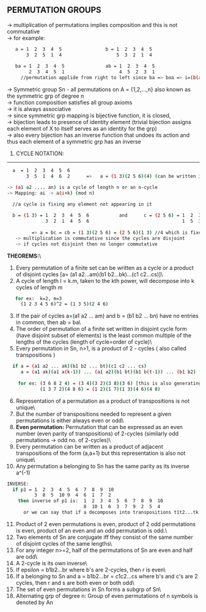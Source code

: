 PERMUTATION GROUPS
--

-> multiplication of permutations implies composition and this is not commutative\
-> for example:
```sh
   a = 1  2  3  4  5                b = 1  2  3  4  5
       3  2  5  1  4                    5  3  2  1  4
   
   ba = 1  2  3  4  5               ab = 1  2  3  4  5
        2  3  4  5  1                    4  5  2  3  1
     //permutation applide from right to left since ba => boa => i=(b(a(i)))
```
-> Symmetric group Sn - all permutations on A = {1,2,...,n} also known as the symmetric grp of degree n\
-> function composition satisfies all group axioms\
-> it is always associative\
-> since symmetric grp mapping is bijective function, it is closed,\
-> bijection leads to presence of identity element (trivial bijection assigns each element of X to itself serves as an identity for the grp)\
-> also every bijection has an inverse function that undoes its action and thus each element of a symmetric grp has an inverse 
  
1. CYCLE NOTATION:
---
  ```sh
    a  = 1  2  3  4  5  6
         3  5  1  4  6  2      =>   a = (1 3)(2 5 6)(4) (can be written in any order)
  
  -> (a1 a2 .... an) is a cycle of length n or an n-cycle
  -> Mapping: ai -> a(i+k) (mod n)
  
    //a cycle is fixing any element not appearing in it
    
    b = (1 3) = 1  2  3  4  5  6           and      c = (2 5 6) = 1  2  3  4  5  6
                3  2  1  4  5  6                                  1  5  3  4  6  2
     
           => a = bc = cb = (1 3)(2 5 6) = (2 5 6)(1 3) //4 which is fixed no longer appears
     -> multiplication is commutative since the cycles are disjoint
     -> if cycles not disjoint then no longer commutative
  ```
  
  **THEOREMS:**\
  
  1. Every permutation of a finite set can be written as a cycle or a product of disjoint cycles [a= (a1 a2...am)(b1 b2...bk)...(c1 c2...cs)]\
  2. A cycle of length l = k.m, taken to the kth power, will decompose into k cycles of length m
  ```sh
     for ex:  k=2, m=3
       (1 2 3 4 5 6)^2 = (1 3 5)(2 4 6)
  ```
  3. If the pair of cycles a=(a1 a2 ... am) and b = (b1 b2 ... bn) have no entries in common, then ab = ba\
  4. The order of permutation of a finite set written in disjoint cycle form (have disjoint subset of elements) is the least common multiple of the lengths of the cycles (length of cycle=order of cycle)\
  5. Every permutation in Sn, n>1, is a product of 2 - cycles ( also called transpositions )
  ```sh
    if a = (a1 a2 ... ak)(b1 b2 ... bt)(c1 c2 ... cs)
       a = (a1 ak)(a1 a(k-1)) ... (a1 a2)(b1 bt)(b1 b(t-1)) ... (b1 b2) ... (c1 cs)(c1 c(s-1))...(c1 c2)
      
      for ex: (3 6 8 2 4) = (3 4)(3 2)(3 8)(3 6) [this is also generating elements for the given Sn]
              (1 3 7 2)(4 8 6) = (1 2)(1 7)(1 3)(4 6)(4 8)
  ```
  6. Representation of a permutation as a product of transpositions is not unique\
  7. But the number of transpositions needed to represent a given permutations is either always even or odd\
  8. **Even permutation:** Permutation that can be expressed as an even number (even parity of transpositions) of 2-cycles (similarly odd permutations -> odd no. of 2-cycles)\
  9. Every permutation can be written as a product of adjacent transpositions of the form (a,a+1) but this representation is also not unique\
  10. Any permutation a belonging to Sn has the same parity as its inverse a^(-1)
  ```sh
  INVERSE:
    if p1 = 1  2  3  4  5  6  7  8  9  10
            3  8  5  10 9  4  6  1  7  2
      then inverse of p1 is:  1  2  3  4  5  6  7  8  9  10
                              8  10 1  6  3  7  9  2  5  4
        or we can say that if a decomposes into transpositions t1t2...tk then we have a^(-1) = tk....t2t1
  ```
  11. Product of 2 even permutations is even, product of 2 odd permutations is even, product of an even and an odd permutation is odd.\
  12. Two elements of Sn are conjugate iff they consist of the same number of disjoint cycles of the same lengths\
  13. For any integer n>=2, half of the permutations of Sn are even and half are odd\
  14. A 2-cycle is its own inverse\
  15. If epsilon = b1b2...br where b's are 2-cycles, then r is even\
  16. If a belonging to Sn and a = b1b2...br = c1c2...cs where b's and c's are 2 cycles, then r and s are both even or both odd\
  17. The set of even permutations in Sn forms a subgrp of Sn\
  18. Alternating grp of degree n: Group of even permutations of n symbols is denoted by An

        
  
  
